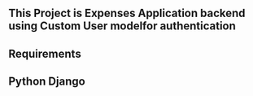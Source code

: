 ## This Project is Expenses Application backend using Custom User modelfor authentication

## Requirements

## Python Django